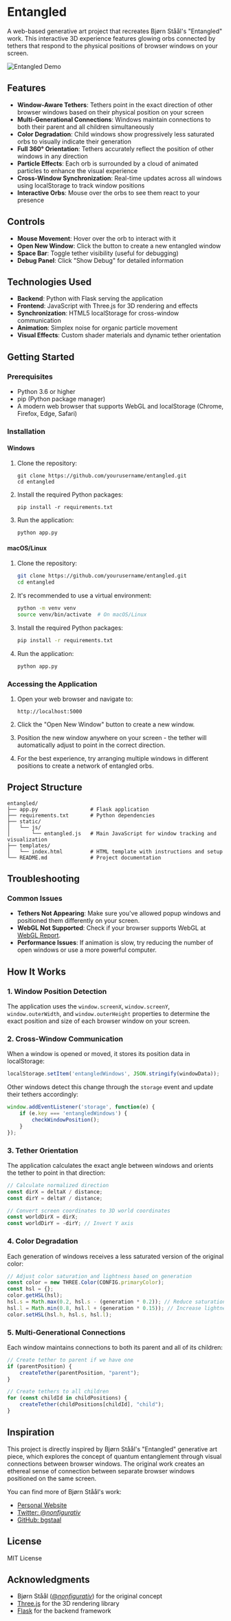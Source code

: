 # Entangled

A web-based generative art project that recreates Bjørn Ståål's "Entangled" work. This interactive 3D experience features glowing orbs connected by tethers that respond to the physical positions of browser windows on your screen.

![Entangled Demo](https://via.placeholder.com/800x400.png?text=Entangled+Demo+Screenshot)

## Features

- **Window-Aware Tethers**: Tethers point in the exact direction of other browser windows based on their physical position on your screen
- **Multi-Generational Connections**: Windows maintain connections to both their parent and all children simultaneously
- **Color Degradation**: Child windows show progressively less saturated orbs to visually indicate their generation
- **Full 360° Orientation**: Tethers accurately reflect the position of other windows in any direction
- **Particle Effects**: Each orb is surrounded by a cloud of animated particles to enhance the visual experience
- **Cross-Window Synchronization**: Real-time updates across all windows using localStorage to track window positions
- **Interactive Orbs**: Mouse over the orbs to see them react to your presence

## Controls

- **Mouse Movement**: Hover over the orb to interact with it
- **Open New Window**: Click the button to create a new entangled window
- **Space Bar**: Toggle tether visibility (useful for debugging)
- **Debug Panel**: Click "Show Debug" for detailed information

## Technologies Used

- **Backend**: Python with Flask serving the application
- **Frontend**: JavaScript with Three.js for 3D rendering and effects
- **Synchronization**: HTML5 localStorage for cross-window communication
- **Animation**: Simplex noise for organic particle movement
- **Visual Effects**: Custom shader materials and dynamic tether orientation

## Getting Started

### Prerequisites

- Python 3.6 or higher
- pip (Python package manager)
- A modern web browser that supports WebGL and localStorage (Chrome, Firefox, Edge, Safari)

### Installation

#### Windows

1. Clone the repository:

   ```batch
   git clone https://github.com/yourusername/entangled.git
   cd entangled
   ```

2. Install the required Python packages:

   ```batch
   pip install -r requirements.txt
   ```

3. Run the application:

   ```batch
   python app.py
   ```

#### macOS/Linux

1. Clone the repository:

   ```bash
   git clone https://github.com/yourusername/entangled.git
   cd entangled
   ```

2. It's recommended to use a virtual environment:

   ```bash
   python -m venv venv
   source venv/bin/activate  # On macOS/Linux
   ```

3. Install the required Python packages:

   ```bash
   pip install -r requirements.txt
   ```

4. Run the application:

   ```bash
   python app.py
   ```

### Accessing the Application

1. Open your web browser and navigate to:

   ```plaintext
   http://localhost:5000
   ```

2. Click the "Open New Window" button to create a new window.

3. Position the new window anywhere on your screen - the tether will automatically adjust to point in the correct direction.

4. For the best experience, try arranging multiple windows in different positions to create a network of entangled orbs.

## Project Structure

```plaintext
entangled/
├── app.py                 # Flask application
├── requirements.txt       # Python dependencies
├── static/
│   └── js/
│       └── entangled.js   # Main JavaScript for window tracking and visualization
├── templates/
│   └── index.html         # HTML template with instructions and setup
└── README.md              # Project documentation
```

## Troubleshooting

### Common Issues

- **Tethers Not Appearing**: Make sure you've allowed popup windows and positioned them differently on your screen.
- **WebGL Not Supported**: Check if your browser supports WebGL at [WebGL Report](https://webglreport.com).
- **Performance Issues**: If animation is slow, try reducing the number of open windows or use a more powerful computer.

## How It Works

### 1. Window Position Detection

The application uses the `window.screenX`, `window.screenY`, `window.outerWidth`, and `window.outerHeight` properties to determine the exact position and size of each browser window on your screen.

### 2. Cross-Window Communication

When a window is opened or moved, it stores its position data in localStorage:

```javascript
localStorage.setItem('entangledWindows', JSON.stringify(windowData));
```

Other windows detect this change through the `storage` event and update their tethers accordingly:

```javascript
window.addEventListener('storage', function(e) {
    if (e.key === 'entangledWindows') {
        checkWindowPosition();
    }
});
```

### 3. Tether Orientation

The application calculates the exact angle between windows and orients the tether to point in that direction:

```javascript
// Calculate normalized direction
const dirX = deltaX / distance;
const dirY = deltaY / distance;

// Convert screen coordinates to 3D world coordinates
const worldDirX = dirX;
const worldDirY = -dirY; // Invert Y axis
```

### 4. Color Degradation

Each generation of windows receives a less saturated version of the original color:

```javascript
// Adjust color saturation and lightness based on generation
const color = new THREE.Color(CONFIG.primaryColor);
const hsl = {};
color.getHSL(hsl);
hsl.s = Math.max(0.2, hsl.s - (generation * 0.2)); // Reduce saturation
hsl.l = Math.min(0.8, hsl.l + (generation * 0.15)); // Increase lightness
color.setHSL(hsl.h, hsl.s, hsl.l);
```

### 5. Multi-Generational Connections

Each window maintains connections to both its parent and all of its children:

```javascript
// Create tether to parent if we have one
if (parentPosition) {
    createTether(parentPosition, "parent");
}

// Create tethers to all children
for (const childId in childPositions) {
    createTether(childPositions[childId], "child");
}
```

## Inspiration

This project is directly inspired by Bjørn Ståål's "Entangled" generative art piece, which explores the concept of quantum entanglement through visual connections between browser windows. The original work creates an ethereal sense of connection between separate browser windows positioned on the same screen.

You can find more of Bjørn Ståål's work:

- [Personal Website](https://nonfigurativ.com/)
- [Twitter: @_nonfigurativ_](https://twitter.com/_nonfigurativ_)
- [GitHub: bgstaal](https://github.com/bgstaal)

## License

MIT License

## Acknowledgments

- Bjørn Ståål ([@_nonfigurativ_](https://twitter.com/_nonfigurativ_)) for the original concept
- [Three.js](https://threejs.org/) for the 3D rendering library
- [Flask](https://flask.palletsprojects.com/) for the backend framework
